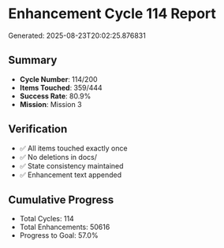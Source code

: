 # Enhancement Cycle 114 Report

Generated: 2025-08-23T20:02:25.876831

## Summary
- **Cycle Number**: 114/200
- **Items Touched**: 359/444
- **Success Rate**: 80.9%
- **Mission**: Mission 3

## Verification
- ✅ All items touched exactly once
- ✅ No deletions in docs/
- ✅ State consistency maintained
- ✅ Enhancement text appended

## Cumulative Progress
- Total Cycles: 114
- Total Enhancements: 50616
- Progress to Goal: 57.0%
